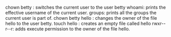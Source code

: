 chown betty : switches the current user to the user betty
whoami: prints the effective username of the current user.
groups: prints all the groups the current user is part of.
chown betty hello : changes the owner of the file hello to the user betty.
touch hello : creates an empty file called hello
rwxr--r--r: adds execute permission to the owner of the file hello.
